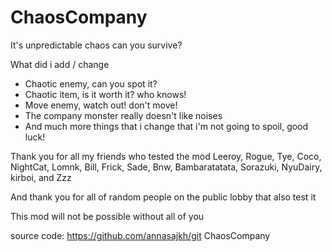 # ChaosCompany
It's unpredictable chaos can you survive?


What did i add / change
- Chaotic enemy, can you spot it?
- Chaotic item, is it worth it? who knows!
- Move enemy, watch out! don't move!
- The company monster really doesn't like noises
- And much more things that i change that i'm not going to spoil, good luck!

Thank you for all my friends who tested the mod Leeroy, Rogue, Tye, Coco, NightCat, Lomnk, Bill, Frick, Sade, Bnw, Bambaratatata, Sorazuki, NyuDairy, kirboi, and Zzz

And thank you for all of random people on the public lobby that also test it

This mod will not be possible without all of you

source code: https://github.com/annasajkh/git ChaosCompany